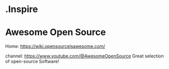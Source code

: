 # .Inspire
# Awesome Open Source
Home: https://wiki.opensourceisawesome.com/

channel: https://www.youtube.com/@AwesomeOpenSource Great selection of open-source Software!
